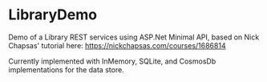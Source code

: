 # LibraryDemo

Demo of a Library REST services using ASP.Net Minimal API, based on Nick Chapsas' tutorial here: https://nickchapsas.com/courses/1686814

Currently implemented with InMemory, SQLite, and CosmosDb implementations for the data store.
